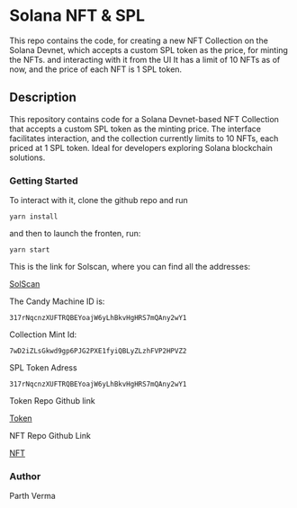 # Solana NFT & SPL

This repo contains the code, for creating a new NFT Collection on the Solana Devnet, which accepts a custom SPL token as the price, for minting the NFTs. and interacting with it from the UI
It has a limit of 10 NFTs as of now, and the price of each NFT is 1 SPL token.

## Description

This repository contains code for a Solana Devnet-based NFT Collection that accepts a custom SPL token as the minting price. The interface facilitates interaction, and the collection currently limits to 10 NFTs, each priced at 1 SPL token. Ideal for developers exploring Solana blockchain solutions.

### Getting Started

To interact with it, clone the github repo and run

```
yarn install
```

and then to launch the fronten, run:

```
yarn start
```

This is the link for Solscan, where you can find all the addresses:


[SolScan](https://explorer.solana.com/?cluster=devnet)


The Candy Machine ID is:

```
317rNqcnzXUFTRQBEYoajW6yLhBkvHgHRS7mQAny2wY1
```

Collection Mint Id:

```
7wD2iZLsGkwd9gp6PJG2PXE1fyiQBLyZLzhFVP2HPVZ2
```

SPL Token Adress

```
317rNqcnzXUFTRQBEYoajW6yLhBkvHgHRS7mQAny2wY1
```

Token Repo Github link

[Token](https://github.com/ethParth/Sol_Beg_Mod_3_Token)

NFT Repo Github Link

[NFT](https://github.com/ethParth/Sol_Beg_Mod_3_NFT)

### Author

Parth Verma
